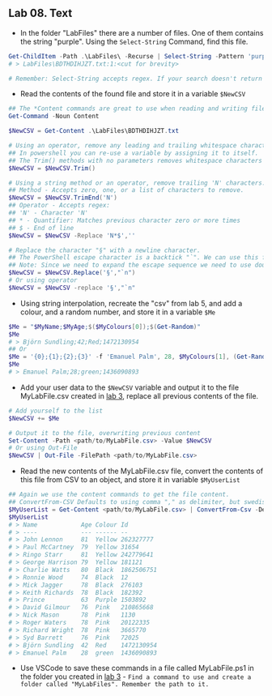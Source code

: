 ## Lab 08. Text

- In the folder "LabFiles" there are a number of files. One of them contains the string "purple". Using the `Select-String` Command, find this file.

```PowerShell
Get-ChildItem -Path .\LabFiles\ -Recurse | Select-String -Pattern 'purple'
# > LabFiles\BDTHDIHJZT.txt:1:<cut for brevity>

# Remember: Select-String accepts regex. If your search doesn't return the expected result you might have accidently encountered a regex pattern
```

- Read the contents of the found file and store it in a variable `$NewCSV`

```PowerShell
## The *Content commands are great to use when reading and writing files. To find them, run the command
Get-Command -Noun Content

$NewCSV = Get-Content .\LabFiles\BDTHDIHJZT.txt

# Using an operator, remove any leading and trailing whitespace characters from the string
## In powershell you can re-use a variable by assigning it to itself.
## The Trim() methods with no parameters removes whitespace characters (space and tab)
$NewCSV = $NewCSV.Trim()

# Using a string method or an operator, remove trailing 'N' characters.
## Method - Accepts zero, one, or a list of characters to remove.
$NewCSV = $NewCSV.TrimEnd('N')
## Operator - Accepts regex: 
## 'N' - Character 'N'
## * - Quantifier: Matches previous character zero or more times
## $ - End of line
$NewCSV = $NewCSV -Replace 'N*$',''

# Replace the character "§" with a newline character.
## The PowerShell escape character is a backtick "`". We can use this for many different find and replace tokens, such as tab "`t" and newline "`n".
## Note: Since we need to expand the escape sequence we need to use double quotes. Using single quotes will cause it to be replaced by the literal characters `n. 
$NewCSV = $NewCSV.Replace('§',"`n")
# Or using operator
$NewCSV = $NewCSV -replace '§',"`n"
```

- Using string interpolation, recreate the "csv" from lab 5, and add a colour, and a random number, and store it in a variable `$Me`

```PowerShell
$Me = "$MyName;$MyAge;$($MyColours[0]);$(Get-Random)"
$Me
# > Björn Sundling;42;Red;1472130954
## Or
$Me = '{0};{1};{2};{3}' -f 'Emanuel Palm', 28, $MyColours[1], (Get-Random)
$Me
# > Emanuel Palm;28;green;1436090893
```

- Add your user data to the `$NewCSV` variable and output it to the file MyLabFile.csv created in [lab 3](../03.%20Commands%20and%20Methods/Lab.md), replace all previous contents of the file.  

```PowerShell
# Add yourself to the list
$NewCSV += $Me

# Output it to the file, overwriting previous content
Set-Content -Path <path/to/MyLabFile.csv> -Value $NewCSV
# Or using Out-File
$NewCSV | Out-File -FilePath <path/to/MyLabFile.csv>
```

- Read the new contents of the MyLabFile.csv file, convert the contents of this file from CSV to an object, and store it in variable `$MyUserList`

```PowerShell
## Again we use the content commands to get the file content.
## ConvertFrom-CSV Defaults to using comma "," as delimiter, but swedish standards is semicolon ";", so we need to specify which character to use.
$MyUserList = Get-Content <path/to/MyLabFile.csv> | ConvertFrom-Csv -Delimiter ';'
$MyUserList
# > Name            Age Colour Id
# > ----            --- ------ --
# > John Lennon     81  Yellow 262327777
# > Paul McCartney  79  Yellow 31654
# > Ringo Starr     81  Yellow 242779641
# > George Harrison 79  Yellow 181121
# > Charlie Watts   80  Black  1862506751
# > Ronnie Wood     74  Black  12
# > Mick Jagger     78  Black  276103
# > Keith Richards  78  Black  182392
# > Prince          63  Purple 1503892
# > David Gilmour   76  Pink   210865668
# > Nick Mason      78  Pink   1130
# > Roger Waters    78  Pink   20122335
# > Richard Wright  78  Pink   3665770
# > Syd Barrett     76  Pink   72025
# > Björn Sundling  42  Red    1472130954
# > Emanuel Palm    28  green  1436090893
```

- Use VSCode to save these commands in a file called MyLabFile.ps1 in the folder you created in [lab  3](../03.%20Commands%20and%20Methods/Lab.md) - `Find a command to use and create a folder called "MyLabFiles". Remember the path to it.`
